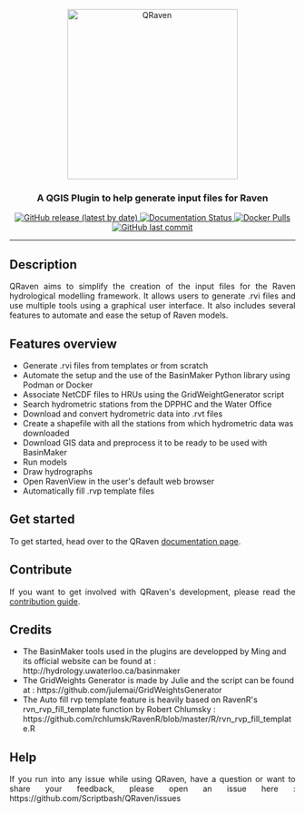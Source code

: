 <p align="center">
<img alt="QRaven" src= "https://user-images.githubusercontent.com/98601298/206937821-d1d04252-11ac-4094-974f-fda63e1f4cca.png" width="300">
</p>

<h3 align="center">A QGIS Plugin to help generate input files for Raven</h3>

<p align="center">

<a href="https://github.com/Scriptbash/QRaven/releases">
    <img alt="GitHub release (latest by date)" src="https://img.shields.io/github/v/release/Scriptbash/QRaven?display_name=tag"/>
</a>
<a href='https://qraven.readthedocs.io/en/latest/?badge=latest'>
    <img src='https://readthedocs.org/projects/qraven/badge/?version=latest' alt='Documentation Status' />
</a>
<a href='https://hub.docker.com/r/scriptbash/qraven/tags'>
    <img alt="Docker Pulls" src="https://img.shields.io/docker/pulls/scriptbash/qraven">
</a>
<a href="https://github.com/Scriptbash/QRaven/commits/main">
    <img alt="GitHub last commit" src="https://img.shields.io/github/last-commit/Scriptbash/Qraven"/>
</a>
</p>

---

## Description
<p align="justify">
QRaven aims to simplify the creation of the input files for the Raven hydrological modelling framework. It allows users to generate .rvi files and use multiple tools using a graphical user interface. It also includes several features to automate and ease the setup of Raven models.
</p>

## Features overview
<ul>
<li>Generate .rvi files from templates or from scratch</li>
<li>Automate the setup and the use of the BasinMaker Python library using Podman or Docker</li>
<li>Associate NetCDF files to HRUs using the GridWeightGenerator script</li>
<li>Search hydrometric stations from the DPPHC and the Water Office</li>
<li>Download and convert hydrometric data into .rvt files</li>
<li>Create a shapefile with all the stations from which hydrometric data was downloaded</li>
<li>Download GIS data and preprocess it to be ready to be used with BasinMaker</li>
<li>Run models</li>
<li>Draw hydrographs</li>
<li>Open RavenView in the user's default web browser</li>
<li>Automatically fill .rvp template files</li>
</ul>

## Get started
<p align ="justify">
To get started, head over to the QRaven <a href='https://qraven.readthedocs.io'>documentation page</a>.
<p>

## Contribute
<p align ="justify">
If you want to get involved with QRaven's development, please read the <a href="https://qraven.readthedocs.io/en/latest/contribute.html">contribution guide</a>.
</p>

## Credits
<p align ="justify">
<ul>
<li>The BasinMaker tools used in the plugins are developped by Ming and its official website can be found at : http://hydrology.uwaterloo.ca/basinmaker </li>
<li> The GridWeights Generator is made by Julie and the script can be found at : https://github.com/julemai/GridWeightsGenerator </li>
<li>The Auto fill rvp template feature is heavily based on RavenR's rvn_rvp_fill_template function by Robert Chlumsky : https://github.com/rchlumsk/RavenR/blob/master/R/rvn_rvp_fill_template.R </li>
</ul>
</p>

## Help
<p align ="justify">
If you run into any issue while using QRaven, have a question or want to share your feedback, please open an issue here : https://github.com/Scriptbash/QRaven/issues
</p>
